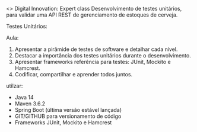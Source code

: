 <> Digital Innovation: Expert class Desenvolvimento de testes unitários, 
para validar uma API REST de gerenciamento de estoques de cerveja.

Testes Unitários:

 Aula:
1. Apresentar a pirâmide de testes de software e detalhar cada nível.
2. Destacar a importância dos testes unitários durante o desenvolvimento.
3. Apresentar frameworks referência para testes: JUnit, Mockito e Hamcrest.
4. Codificar, compartilhar e aprender todos juntos.

 utilzar:
- Java 14
- Maven 3.6.2
- Spring Boot (última versão estável lançada)
- GIT/GITHUB para versionamento de código
- Frameworks JUnit, Mockito e Hamcrest
